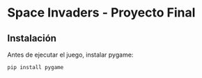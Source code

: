 # Space Invaders - Proyecto Final

## Instalación
Antes de ejecutar el juego, instalar pygame:

```bash
pip install pygame